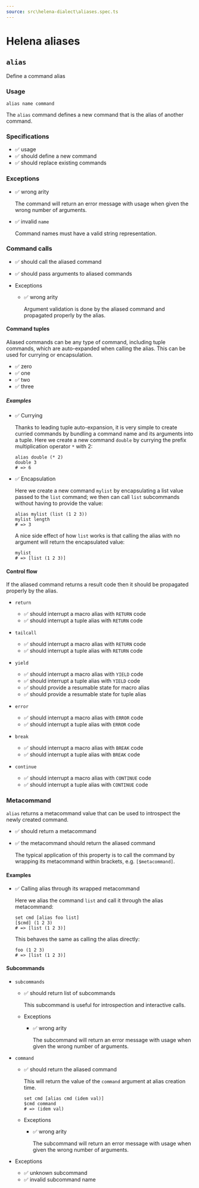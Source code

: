 ```yaml
---
source: src\helena-dialect\aliases.spec.ts
---
```

# <a id=""></a>Helena aliases


## <a id="alias"></a>`alias`

Define a command alias

### Usage

```lna
alias name command
```

The `alias` command defines a new command that is the alias of another
command.


### <a id="alias_Specifications"></a>Specifications

- ✅ usage
- ✅ should define a new command
- ✅ should replace existing commands

### <a id="alias_Exceptions"></a>Exceptions

- ✅ wrong arity

  The command will return an error message with usage when given the
  wrong number of arguments.

- ✅ invalid `name`

  Command names must have a valid string representation.


### <a id="alias_Command_calls"></a>Command calls

- ✅ should call the aliased command
- ✅ should pass arguments to aliased commands

- Exceptions

  - ✅ wrong arity

    Argument validation is done by the aliased command and
    propagated properly by the alias.


#### <a id="alias_Command_calls_Command_tuples"></a>Command tuples

Aliased commands can be any type of command, including tuple
commands, which are auto-expanded when calling the alias. This can
be used for currying or encapsulation.

- ✅ zero
- ✅ one
- ✅ two
- ✅ three

##### <a id="alias_Command_calls_Command_tuples_Examples"></a>Examples

- ✅ Currying

  Thanks to leading tuple auto-expansion, it is very simple to
  create curried commands by bundling a command name and its
  arguments into a tuple. Here we create a new command `double`
  by currying the prefix multiplication operator `*` with 2:

  ```lna
  alias double (* 2)
  double 3
  # => 6
  ```

- ✅ Encapsulation

  Here we create a new command `mylist` by encapsulating a
  list value passed to the `list` command; we then can call
  `list` subcommands without having to provide the value:

  ```lna
  alias mylist (list (1 2 3))
  mylist length
  # => 3
  ```

  A nice side effect of how `list` works is that calling the
  alias with no argument will return the encapsulated value:

  ```lna
  mylist
  # => [list (1 2 3)]
  ```


#### <a id="alias_Command_calls_Control_flow"></a>Control flow

If the aliased command returns a result code then it should be
propagated properly by the alias.


- `return`

  - ✅ should interrupt a macro alias with `RETURN` code
  - ✅ should interrupt a tuple alias with `RETURN` code

- `tailcall`

  - ✅ should interrupt a macro alias with `RETURN` code
  - ✅ should interrupt a tuple alias with `RETURN` code

- `yield`

  - ✅ should interrupt a macro alias with `YIELD` code
  - ✅ should interrupt a tuple alias with `YIELD` code
  - ✅ should provide a resumable state for macro alias
  - ✅ should provide a resumable state for tuple alias

- `error`

  - ✅ should interrupt a macro alias with `ERROR` code
  - ✅ should interrupt a tuple alias with `ERROR` code

- `break`

  - ✅ should interrupt a macro alias with `BREAK` code
  - ✅ should interrupt a tuple alias with `BREAK` code

- `continue`

  - ✅ should interrupt a macro alias with `CONTINUE` code
  - ✅ should interrupt a tuple alias with `CONTINUE` code

### <a id="alias_Metacommand"></a>Metacommand

`alias` returns a metacommand value that can be used to introspect
the newly created command.

- ✅ should return a metacommand
- ✅ the metacommand should return the aliased command

  The typical application of this property is to call the command by
  wrapping its metacommand within brackets, e.g. `[$metacommand]`.


#### <a id="alias_Metacommand_Examples"></a>Examples

- ✅ Calling alias through its wrapped metacommand

  Here we alias the command `list` and call it through the
  alias metacommand:

  ```lna
  set cmd [alias foo list]
  [$cmd] (1 2 3)
  # => [list (1 2 3)]
  ```

  This behaves the same as calling the alias directly:

  ```lna
  foo (1 2 3)
  # => [list (1 2 3)]
  ```


#### <a id="alias_Metacommand_Subcommands"></a>Subcommands


- `subcommands`

  - ✅ should return list of subcommands

    This subcommand is useful for introspection and interactive
    calls.


  - Exceptions

    - ✅ wrong arity

      The subcommand will return an error message with usage when
      given the wrong number of arguments.


- `command`

  - ✅ should return the aliased command

    This will return the value of the `command` argument at alias
    creation time.

    ```lna
    set cmd [alias cmd (idem val)]
    $cmd command
    # => (idem val)
    ```


  - Exceptions

    - ✅ wrong arity

      The subcommand will return an error message with usage when
      given the wrong number of arguments.


- Exceptions

  - ✅ unknown subcommand
  - ✅ invalid subcommand name

